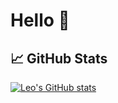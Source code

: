 # Hello 👋

## 📈 GitHub Stats
[![Leo's GitHub stats](https://github-readme-stats.vercel.app/api?username=leogaudin)](https://github.com/leogaudin)
